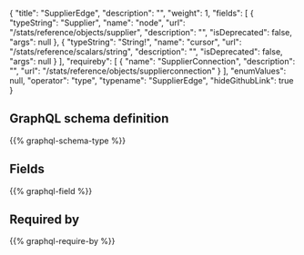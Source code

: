 {
  "title": "SupplierEdge",
  "description": "",
  "weight": 1,
  "fields": [
    {
      "typeString": "Supplier",
      "name": "node",
      "url": "/stats/reference/objects/supplier",
      "description": "",
      "isDeprecated": false,
      "args": null
    },
    {
      "typeString": "String!",
      "name": "cursor",
      "url": "/stats/reference/scalars/string",
      "description": "",
      "isDeprecated": false,
      "args": null
    }
  ],
  "requireby": [
    {
      "name": "SupplierConnection",
      "description": "",
      "url": "/stats/reference/objects/supplierconnection"
    }
  ],
  "enumValues": null,
  "operator": "type",
  "typename": "SupplierEdge",
  "hideGithubLink": true
}
## GraphQL schema definition

{{% graphql-schema-type %}}

## Fields

{{% graphql-field %}}

## Required by

{{% graphql-require-by %}}

